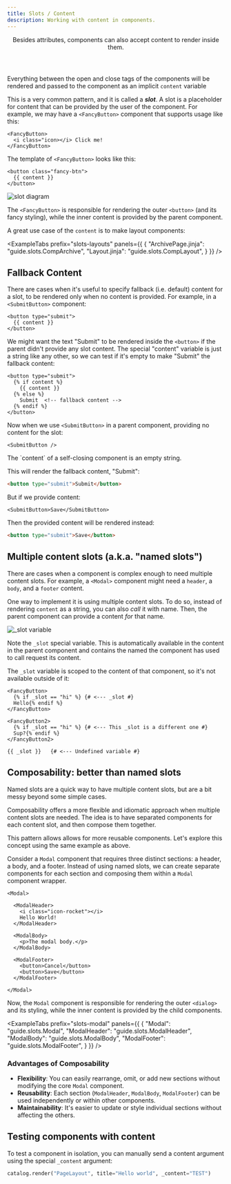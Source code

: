 ```yaml
---
title: Slots / Content
description: Working with content in components.
---
```


<Header title="Slots / Content">
Besides attributes, components can also accept content to render inside them.
</Header>

Everything between the open and close tags of the components will be rendered and passed to the component as an implicit `content` variable

This is a very common pattern, and it is called a **_slot_**. A slot is a placeholder for content that can be provided by the user of the component. For example, we may have a `<FancyButton>` component that supports usage like this:

```html+jinja
<FancyButton>
  <i class="icon></i> Click me!
</FancyButton>
```

The template of `<FancyButton>` looks like this:

```html+jinja
<button class="fancy-btn">
  {{ content }}
</button>
```

![slot diagram](/static/img/slots-diagram.png)

The `<FancyButton>` is responsible for rendering the outer `<button>` (and its fancy styling), while the inner content is provided by the parent component.

A great use case of the `content` is to make layout components:

<ExampleTabs
  prefix="slots-layouts"
  panels={{ {
    "ArchivePage.jinja": "guide.slots.CompArchive",
    "Layout.jinja": "guide.slots.CompLayout",
  } }}
/>


## Fallback Content

There are cases when it's useful to specify fallback (i.e. default) content for a slot, to be rendered only when no content is provided. For example, in a `<SubmitButton>` component:

```html+jinja
<button type="submit">
  {{ content }}
</button>
```

We might want the text "Submit" to be rendered inside the `<button>` if the parent didn't provide any slot content. The special "content" variable is just a string like any other, so we can test if it's empty to make "Submit" the fallback content:

```html+jinja
<button type="submit">
  {% if content %}
    {{ content }}
  {% else %}
    Submit  <!-- fallback content -->
  {% endif %}
</button>
```

Now when we use `<SubmitButton>` in a parent component, providing no content for the slot:

```html+jinja
<SubmitButton />
```

<Callout type="info">
The `content` of a self-closing component is an empty string.
</Callout>

This will render the fallback content, "Submit":

```html
<button type="submit">Submit</button>
```

But if we provide content:

```html+jinja
<SubmitButton>Save</SubmitButton>
```

Then the provided content will be rendered instead:

```html
<button type="submit">Save</button>
```


## Multiple content slots (a.k.a. "named slots")

There are cases when a component is complex enough to need multiple content slots. For example, a `<Modal>` component might need a `header`, a `body`, and a `footer` content.

One way to implement it is using multiple content slots. To do so, instead of rendering `content` as a string, you can also _call_ it with name. Then, the parent component can provide a content _for_ that name.

![_slot variable](/static/img/slots-_slot.png)

Note the `_slot` special variable. This is automatically available in the content in the parent component and contains the named the component has used to call request its content.

The `_slot` variable is scoped to the content of that component, so it's not available outside of it:

```html+jinja hl_lines="2 7 11"
<FancyButton>
  {% if _slot == "hi" %} {# <--- _slot #}
  Hello{% endif %}
</FancyButton>

<FancyButton2>
  {% if _slot == "hi" %} {# <--- This _slot is a different one #}
  Sup?{% endif %}
</FancyButton2>

{{ _slot }}   {# <--- Undefined variable #}
```


## Composability: better than named slots

Named slots are a quick way to have multiple content slots, but are a bit messy beyond some simple cases.

Composability offers a more flexible and idiomatic approach when multiple content slots are needed. The idea is to have separated components for each content slot, and then compose them together.

This pattern allows allows for more reusable components. Let's explore this concept using the same example as above.

Consider a `Modal` component that requires three distinct sections: a header, a body, and a footer. Instead of using named slots, we can create separate components for each section and composing them within a `Modal` component wrapper.

```html+jinja
<Modal>

  <ModalHeader>
    <i class="icon-rocket"></i>
    Hello World!
  </ModalHeader>

  <ModalBody>
    <p>The modal body.</p>
  </ModalBody>

  <ModalFooter>
    <button>Cancel</button>
    <button>Save</button>
  </ModalFooter>

</Modal>
```

Now, the `Modal` component is responsible for rendering the outer `<dialog>` and its styling, while the inner content is provided by the child components.

<ExampleTabs
  prefix="slots-modal"
  panels={{ {
    "Modal": "guide.slots.Modal",
    "ModalHeader": "guide.slots.ModalHeader",
    "ModalBody": "guide.slots.ModalBody",
    "ModalFooter": "guide.slots.ModalFooter",
  } }}
/>

### Advantages of Composability

- **Flexibility**: You can easily rearrange, omit, or add new sections without modifying the core `Modal` component.
- **Reusability**: Each section (`ModalHeader`, `ModalBody`, `ModalFooter`) can be used independently or within other components.
- **Maintainability**: It's easier to update or style individual sections without affecting the others.


## Testing components with content

To test a component in isolation, you can manually send a content argument using the special `_content` argument:

```python
catalog.render("PageLayout", title="Hello world", _content="TEST")
```

